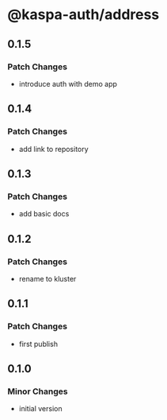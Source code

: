 # @kaspa-auth/address

## 0.1.5

### Patch Changes

- introduce auth with demo app

## 0.1.4

### Patch Changes

- add link to repository

## 0.1.3

### Patch Changes

- add basic docs

## 0.1.2

### Patch Changes

- rename to kluster

## 0.1.1

### Patch Changes

- first publish

## 0.1.0

### Minor Changes

- initial version
